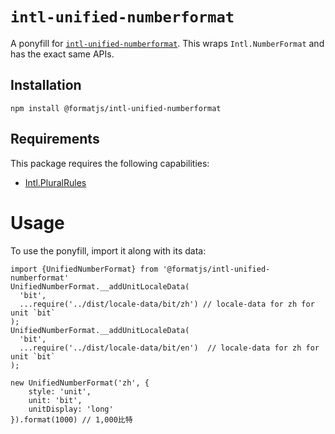 # `intl-unified-numberformat`

A ponyfill for [`intl-unified-numberformat`](https://github.com/tc39/proposal-unified-intl-numberformat). This wraps `Intl.NumberFormat` and has the exact same APIs.

## Installation

```
npm install @formatjs/intl-unified-numberformat
```

## Requirements

This package requires the following capabilities:

- [Intl.PluralRules](https://developer.mozilla.org/en-US/docs/Web/JavaScript/Reference/Global_Objects/PluralRules)

# Usage

To use the ponyfill, import it along with its data:

```tsx
import {UnifiedNumberFormat} from '@formatjs/intl-unified-numberformat'
UnifiedNumberFormat.__addUnitLocaleData(
  'bit',
  ...require('../dist/locale-data/bit/zh') // locale-data for zh for unit `bit`
);
UnifiedNumberFormat.__addUnitLocaleData(
  'bit',
  ...require('../dist/locale-data/bit/en')  // locale-data for zh for unit `bit`
);

new UnifiedNumberFormat('zh', {
    style: 'unit',
    unit: 'bit',
    unitDisplay: 'long'
}).format(1000) // 1,000比特
```
